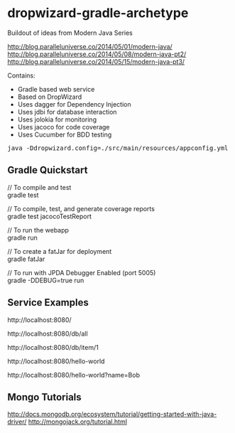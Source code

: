 # dropwizard-gradle-archetype

Buildout of ideas from Modern Java Series

http://blog.paralleluniverse.co/2014/05/01/modern-java/<br/>
http://blog.paralleluniverse.co/2014/05/08/modern-java-pt2/<br/>
http://blog.paralleluniverse.co/2014/05/15/modern-java-pt3/

Contains:

* Gradle based web service
* Based on DropWizard
* Uses dagger for Dependency Injection
* Uses jdbi for database interaction
* Uses jolokia for monitoring
* Uses jacoco for code coverage
* Uses Cucumber for BDD testing

<pre>java -Ddropwizard.config=./src/main/resources/appconfig.yml -jar ./build/libs/dropwizard-gradle-archetype-0.1.0-fatJar.jar</pre>


## Gradle Quickstart

// To compile and test<br/>
 gradle test
  
//  To compile, test, and generate coverage reports<br/>
 gradle test jacocoTestReport

// To run the webapp<br/>
 gradle run

// To create a fatJar for deployment<br/>
 gradle fatJar
 
 // To run with JPDA Debugger Enabled (port 5005)<br/>
 gradle -DDEBUG=true run
 
## Service Examples

http://localhost:8080/

http://localhost:8080/db/all

http://localhost:8080/db/item/1

http://localhost:8080/hello-world

http://localhost:8080/hello-world?name=Bob


## Mongo Tutorials
http://docs.mongodb.org/ecosystem/tutorial/getting-started-with-java-driver/
http://mongojack.org/tutorial.html
